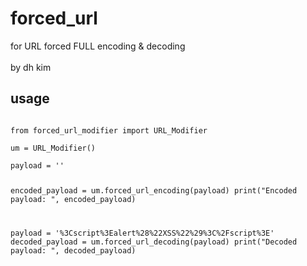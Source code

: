 # forced_url
for URL forced FULL encoding &amp; decoding <br/><br/>
by dh kim

## usage

<pre><code>
from forced_url_modifier import URL_Modifier

um = URL_Modifier()

payload = '<script>alert("XSS")</script>'
encoded_payload = um.forced_url_encoding(payload)
print("Encoded payload: ", encoded_payload)


payload = '%3Cscript%3Ealert%28%22XSS%22%29%3C%2Fscript%3E'
decoded_payload = um.forced_url_decoding(payload)
print("Decoded payload: ", decoded_payload)
</code></pre>


